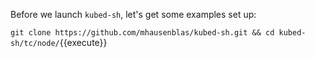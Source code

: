 Before we launch `kubed-sh`, let's get some examples set up:

`git clone https://github.com/mhausenblas/kubed-sh.git && cd kubed-sh/tc/node/`{{execute}}
